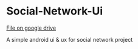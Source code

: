 # Social-Network-Ui

[File on google drive](https://drive.google.com/file/d/1Em1gu0MhTOfv8uVEKyoFjHt322C91v8J/view)

A simple android ui &amp; ux for social network project
